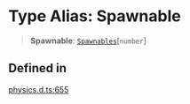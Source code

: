# Type Alias: Spawnable

> **Spawnable**: [`Spawnables`](Spawnables.md)\[`number`\]

## Defined in

[physics.d.ts:655](https://github.com/trailtypes/trailtypes/blob/d937f1d958c278d7992fcdc0bff4efed599850d4/types/physics.d.ts#L655)
